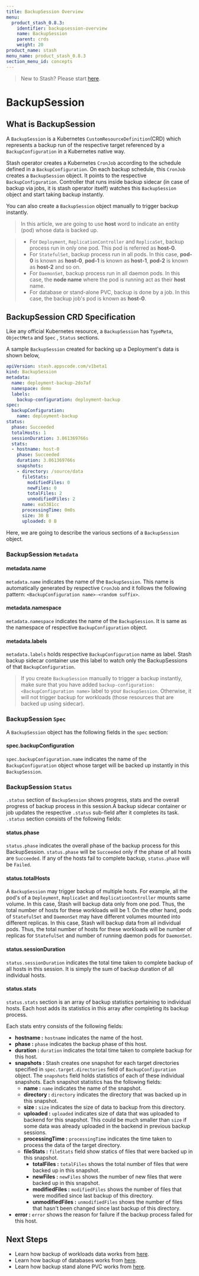 ```yaml
---
title: BackupSession Overview
menu:
  product_stash_0.8.3:
    identifier: backupsession-overview
    name: BackupSession
    parent: crds
    weight: 20
product_name: stash
menu_name: product_stash_0.8.3
section_menu_id: concepts
---
```


> New to Stash? Please start [here](/docs/concepts/README.md).

# BackupSession

## What is BackupSession

A `BackupSession` is a Kubernetes `CustomResourceDefinition`(CRD) which represents a backup run of the respective target referenced by a `BackupConfiguration` in a Kubernetes native way.

Stash operator creates a Kubernetes `CronJob` according to the schedule defined in a `BackupConfiguration`. On each backup schedule, this `CronJob` creates a `BackupSession` object. It points to the respective `BackupConfiguration`. Controller that runs inside backup sidecar (in case of backup via jobs, it is stash operator itself) watches this `BackupSession` object and start taking backup instantly.

You can also create a `BackupSession` object manually to trigger backup instantly.

>In this article, we are going to use **host** word to indicate an entity (pod) whose data is backed up.

>- For `Deployment`, `ReplicationController` and `ReplicaSet`, backup process run in only one pod. This pod is referred as **host-0**.
>- For `StatefulSet`, backup process run in all pods. In this case, **pod-0** is known as **host-0**, **pod-1** is known as **host-1**, **pod-2** is known as **host-2** and so on.
>- For `DaemonSet`, backup process run in all daemon pods. In this case, the **node name** where the pod is running act as their **host** name.
>- For database or stand-alone PVC, backup is done by a job. In this case, the backup job's pod is known as **host-0**.

## BackupSession CRD Specification

Like any official Kubernetes resource, a `BackupSession` has `TypeMeta`, `ObjectMeta` and `Spec` , `Status` sections.

A sample `BackupSession` created for backing up a Deployment's data is shown below,

```yaml
apiVersion: stash.appscode.com/v1beta1
kind: BackupSession
metadata:
  name: deployment-backup-2do7af
  namespace: demo
  labels:
    backup-configuration: deployment-backup
spec:
  backupConfiguration:
    name: deployment-backup
status:
  phase: Succeeded
  totalHosts: 1
  sessionDuration: 3.861369766s
  stats:
  - hostname: host-0
    phase: Succeeded
    duration: 3.861369766s
    snapshots:
    - directory: /source/data
      fileStats:
        modifiedFiles: 0
        newFiles: 0
        totalFiles: 2
        unmodifiedFiles: 2
      name: ea5381cc
      processingTime: 0m0s
      size: 30 B
      uploaded: 0 B
```

Here, we are going to describe the various sections of a `BackupSession` object.

### BackupSession `Metadata`

#### metadata.name

`metadata.name` indicates the name of the `BackupSession`. This name is automatically generated by respective `CronJob` and it follows the following pattern: `<BackupConfiguration name>-<random suffix>`.

#### metadata.namespace

`metadata.namespace` indicates the name of the `BackupSession`. It is same as the namespace of respective `BackupConfiguration` object.

#### metadata.labels

`metadata.labels` holds respective `BackupConfiguration` name as label. Stash backup sidecar container use this label to watch only the BackupSessions of that `BackupConfiguration`.

>If you create `BackupSession` manually to trigger a backup instantly, make sure that you have added `backup-configuration: <BackupConfiguration name>` label to your `BackupSession`. Otherwise, it will not trigger backup for workloads (those resources that are backed up using sidecar).

### BackupSession `Spec`

A `BackupSession` object has the following fields in the `spec` section:

#### spec.backupConfiguration

`spec.backupConfiguration.name` indicates the name of the `BackupConfiguration` object whose target will be backed up instantly in this `BackupSession`.

### BackupSession `Status`

`.status` section of `BackupSession` shows progress, stats and the overall progress of backup process in this session.A backup sidecar container or job updates the respective `.status` sub-field after it completes its task. `.status` section consists of the following fields:

#### status.phase

`status.phase` indicates the overall phase of the backup process for this BackupSession. `status.phase` will be `Succeeded` only if the phase of all hosts are `Succeeded`. If any of the hosts fail to complete backup, `status.phase` will be `Failed`.

#### status.totalHosts

A `BackupSession` may trigger backup of multiple hosts. For example, all the pod's of a `Deployment`, `ReplicaSet` and `ReplicationController` mounts same volume. In this case, Stash will backup data only from one pod. Thus, the total number of hosts for these workloads will be 1. On the other hand, pods of `StatefulSet` and `DaemonSet` may have different volumes mounted into different replicas. In this case, Stash will backup data from all individual pods. Thus, the total number of hosts for these workloads will be number of replicas for `StatefulSet` and number of running daemon pods for `DaemonSet`.

#### status.sessionDuration

`status.sessionDuration` indicates the total time taken to complete backup of all hosts in this session. It is simply the sum of backup duration of all individual hosts.

#### status.stats

`status.stats` section is an array of backup statistics pertaining to individual hosts. Each host adds its statistics in this array after completing its backup process.

Each stats entry consists of the following fields:

- **hostname :** `hostname` indicates the name of the host.
- **phase :** `phase` indicates the backup phase of this host.
- **duration :** `duration` indicates the total time taken to complete backup for this host.
- **snapshots :** Stash creates one snapshot for each target directories specified in `spec.target.directories` field of `BackupConfiguration` object. The `snapshots` field holds statistics of each of these individual snapshots. Each snapshot statistics has the following fields:
  - **name :** `name` indicates the name of the snapshot.
  - **directory :** `directory` indicates the directory that was backed up in this snapshot.
  - **size :** `size` indicates the size of data to backup from this directory.
  - **uploaded :** `uploaded` indicates size of data that was uploaded to backend for this snapshot. This could be much smaller than `size` if some data was already uploaded in the backend in previous backup sessions.
  - **processingTime :** `processingTime` indicates the time taken to process the data of the target directory.
  - **fileStats :** `fileStats` field show statics of files that were backed up in this snapshot.
    - **totalFiles :** `totalFiles` shows the total number of files that were backed up in this snapshot.
    - **newFiles :** `newFiles` shows the number of new files that were backed up in this snapshot.
    - **modifiedFiles :** `modifiedFiles` shows the number of files that were modified since last backup of this directory.
    - **unmodifiedFiles :** `unmodifiedFiles` shows the number of files that hasn't been changed since last backup of this directory.
- **error :** `error` shows the reason for failure if the backup process failed for this host.

## Next Steps

- Learn how backup of workloads data works from [here](/docs/guides/workloads/backup.md).
- Learn how backup of databases works from [here](/docs/guides/databases/backup.md).
- Learn how backup stand alone PVC works from [here](/docs/guides/volumes/backup.md).
